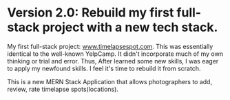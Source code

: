 # Version 2.0: Rebuild my first full-stack project with a new tech stack.

My first full-stack project: www.timelapsespot.com. This was essentially identical to the well-known YelpCamp. It didn't incorporate much of my own thinking or trial and error. Thus, After learned some new skills, I was eager to apply my newfound skills. I feel it's time to rebuild it from scratch.

This is a new MERN Stack Application that allows photographers to add, review, rate timelapse spots(locations).
